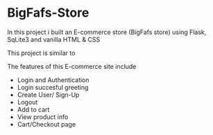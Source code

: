 # BigFafs-Store

In this project i built an E-commerce store (BigFafs store) using Flask, SqLite3 and vanilla HTML & CSS

This project is similar to 











The features of this E-commerce site include

- Login and Authentication
- Login succesful greeting
- Create User/ Sign-Up
- Logout
- Add to cart
- View product info
- Cart/Checkout page
